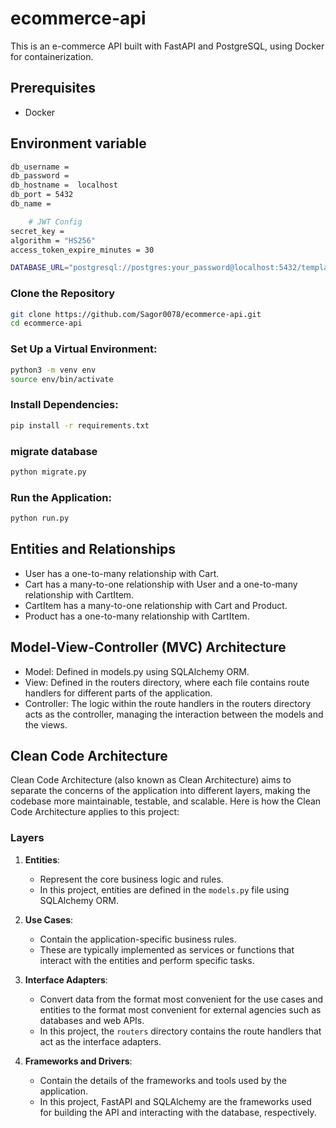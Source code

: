 # ecommerce-api

This is an e-commerce API built with FastAPI and PostgreSQL, using Docker for containerization.

## Prerequisites

- Docker
<!-- - Docker Compose -->

## Environment variable
```sh
db_username =  
db_password =  
db_hostname =  localhost
db_port = 5432
db_name = 

    # JWT Config
secret_key = 
algorithm = "HS256" 
access_token_expire_minutes = 30

DATABASE_URL="postgresql://postgres:your_password@localhost:5432/template1"

```

### Clone the Repository

```sh
git clone https://github.com/Sagor0078/ecommerce-api.git
cd ecommerce-api
```

### Set Up a Virtual Environment:

```sh
python3 -m venv env
source env/bin/activate
```
### Install Dependencies:

```sh
pip install -r requirements.txt
```

### migrate database

```sh
python migrate.py
```

### Run the Application:

```sh
python run.py
```




## Entities and Relationships

- User has a one-to-many relationship with Cart.
- Cart has a many-to-one relationship with User and a one-to-many relationship with CartItem.
- CartItem has a many-to-one relationship with Cart and Product.
- Product has a one-to-many relationship with CartItem.


## Model-View-Controller (MVC) Architecture
- Model: Defined in models.py using SQLAlchemy ORM.
- View: Defined in the routers directory, where each file contains route handlers for different parts of the application.
- Controller: The logic within the route handlers in the routers directory acts as the controller, managing the interaction between the models and the views.


## Clean Code Architecture

Clean Code Architecture (also known as Clean Architecture) aims to separate the concerns of the application into different layers, making the codebase more maintainable, testable, and scalable. Here is how the Clean Code Architecture applies to this project:

### Layers

1. **Entities**:
   - Represent the core business logic and rules.
   - In this project, entities are defined in the `models.py` file using SQLAlchemy ORM.

2. **Use Cases**:
   - Contain the application-specific business rules.
   - These are typically implemented as services or functions that interact with the entities and perform specific tasks.

3. **Interface Adapters**:
   - Convert data from the format most convenient for the use cases and entities to the format most convenient for external agencies such as databases and web APIs.
   - In this project, the `routers` directory contains the route handlers that act as the interface adapters.

4. **Frameworks and Drivers**:
   - Contain the details of the frameworks and tools used by the application.
   - In this project, FastAPI and SQLAlchemy are the frameworks used for building the API and interacting with the database, respectively.



